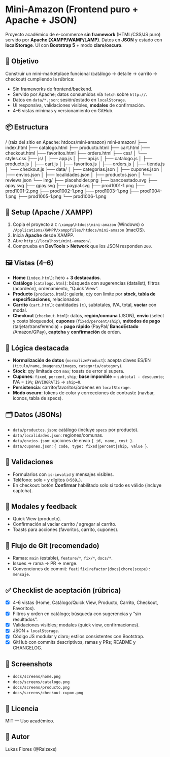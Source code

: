 # Mini-Amazon (Frontend puro + Apache + JSON)

Proyecto académico de e-commerce **sin framework** (HTML/CSS/JS puro) servido por **Apache (XAMPP/WAMP/LAMP)**.
Datos en **JSON** y estado con **localStorage**. UI con **Bootstrap 5** + modo **claro/oscuro**.

## 🎯 Objetivo

Construir un mini-marketplace funcional (catálogo → detalle → carrito → checkout) cumpliendo la rúbrica:

- Sin frameworks de frontend/backend.
- Servido por Apache; datos consumidos vía `fetch` sobre `http://`.
- Datos en `data/*.json`; sesión/estado en `localStorage`.
- UI responsiva, validaciones visibles, **modales** de confirmación.
- 4–6 vistas mínimas y versionamiento en GitHub.

## 📦 Estructura

/ (raíz del sitio en Apache: htdocs/mini-amazon)
mini-amazon/
├── index.html
├── catalogo.html
├── producto.html
├── cart.html
├── checkout.html
├── favoritos.html
├── orders.html
├── css/
│   └── styles.css
├── js/
│   ├── app.js
│   ├── api.js
│   ├── catalogo.js
│   ├── producto.js
│   ├── cart.js
│   ├── favoritos.js
│   ├── orders.js
│   ├── tienda.js
│   └── checkout.js
├── data/
│   ├── categorias.json
│   ├── cupones.json
│   ├── envios.json
│   ├── localidades.json
│   ├── productos.json
│   └── reviews.json
└── img/
    ├── placeholder.png
    ├── bancoestado.svg
    ├── apay.svg
    ├── gpay.svg
    ├── paypal.svg
    ├── prod1001-1.png
    ├── prod1001-2.png
    ├── prod1002-1.png
    ├── prod1003-1.png
    ├── prod1004-1.png
    ├── prod1005-1.png
    └── prod1006-1.png

## 🚀 Setup (Apache / XAMPP)

1. Copia el proyecto a `C:\xampp\htdocs\mini-amazon` (Windows) o `/Applications/XAMPP/xamppfiles/htdocs/mini-amazon` (macOS).
2. Inicia **Apache** desde XAMPP.
3. Abre `http://localhost/mini-amazon/`.
4. Comprueba en **DevTools > Network** que los JSON responden `200`.

## 🖼 Vistas (4–6)

- **Home** (`index.html`): hero + **3 destacados**.
- **Catálogo** (`catalogo.html`): búsqueda con sugerencias (datalist), filtros (acordeón), ordenamiento, “Quick View”.
- **Producto** (`producto.html`): galería, qty con límite por **stock**, **tabla de especificaciones**, relacionados.
- **Carrito** (`cart.html`): cantidades (±), subtotales, IVA, total, **vaciar** con modal.
- **Checkout** (`checkout.html`): datos, **región/comuna** (JSON), **envío** (select y costo bloqueado), **cupones** (`fixed/percent/ship`), **métodos de pago** (tarjeta/transferencia) + **pago rápido** (PayPal/ **BancoEstado** /Amazon/GPay), **captcha** y **confirmación** de orden.

## 🧠 Lógica destacada

- **Normalización de datos** (`normalizeProduct`): acepta claves ES/EN (`titulo/name`, `imagenes/images`, `categoria/category`).
- **Stock**: qty limitada con `max`; toasts de error si supera.
- **Cupones**: `fixed`, `percent`, `ship`; **base imponible** = `subtotal - descuento`; IVA = `19%`; `ENVIOGRATIS` → `ship=0`.
- **Persistencia**: carrito/favoritos/órdenes en `localStorage`.
- **Modo oscuro**: tokens de color y correcciones de contraste (navbar, iconos, tabla de specs).

## 🗂 Datos (JSONs)

- `data/productos.json`: catálogo (incluye `specs` por producto).
- `data/localidades.json`: regiones/comunas.
- `data/envios.json`: opciones de envío `{ id, name, cost }`.
- `data/cupones.json`: `{ code, type: fixed|percent|ship, value }`.

## 🧪 Validaciones

- Formularios con `is-invalid` y mensajes visibles.
- Teléfono: solo `+` y dígitos (`+569…`).
- En checkout: botón **Confirmar** habilitado solo si todo es válido (incluye captcha).

## 🔔 Modales y feedback

- Quick View (producto).
- Confirmación al vaciar carrito / agregar al carrito.
- Toasts para acciones (favoritos, carrito, cupones).

## 🧭 Flujo de Git (recomendado)

- Ramas: `main` (estable), `feature/*`, `fix/*`, `docs/*`.
- Issues → rama → PR → merge.
- Convenciones de commit: `feat|fix|refactor|docs|chore(scope): mensaje`.

## ✅ Checklist de aceptación (rúbrica)

- [X] 4–6 vistas (Home, Catálogo/Quick View, Producto, Carrito, Checkout, Favoritos).
- [X] Filtros y orden en catálogo; búsqueda con sugerencias y “sin resultados”.
- [X] Validaciones visibles; modales (quick view, confirmaciones).
- [X] JSON + `localStorage`.
- [X] Código JS modular y claro; estilos consistentes con Bootstrap.
- [X] GitHub con commits descriptivos, ramas y PRs; README y CHANGELOG.

## 📸 Screenshots

- `docs/screens/home.png`
- `docs/screens/catalogo.png`
- `docs/screens/producto.png`
- `docs/screens/checkout-cupon.png`

## 📄 Licencia

MIT — Uso académico.

## 👤 Autor

Lukas Flores (@Raizexs)
